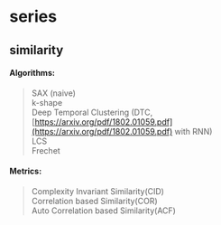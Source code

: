 # series

## similarity

#### Algorithms:

> SAX \(naive\)  
> k-shape  
> Deep Temporal Clustering \(DTC, [https://arxiv.org/pdf/1802.01059.pdf](https://arxiv.org/pdf/1802.01059.pdf) with RNN\)  
> LCS  
> Frechet

#### Metrics:

> Complexity Invariant Similarity\(CID\)  
> Correlation based Similarity\(COR\)  
> Auto Correlation based Similarity\(ACF\)



